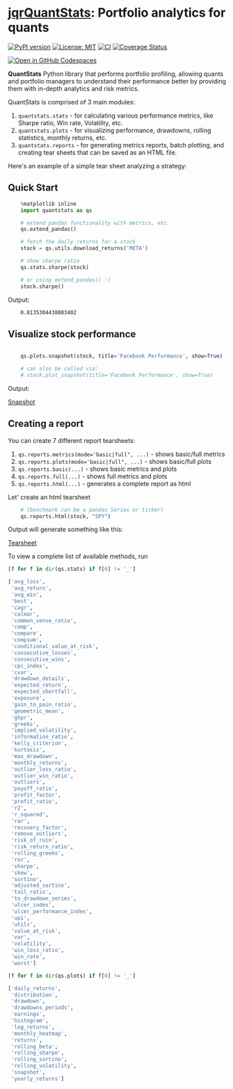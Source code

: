 # [jqrQuantStats](https://tschm.github.io/quantstats/book): Portfolio analytics for quants

[![PyPI version](https://badge.fury.io/py/jqrquantstats.svg)](https://badge.fury.io/py/jqrquantstats)
[![License: MIT](https://img.shields.io/badge/License-MIT-yellow.svg)](LICENSE.txt)
[![CI](https://github.com/tschm/quantstats/actions/workflows/ci.yml/badge.svg)](https://github.com/tschm/quantstats/actions/workflows/ci.yml)
[![Coverage Status](https://coveralls.io/repos/github/tschm/quantstats/badge.svg?branch=main)](https://coveralls.io/github/tschm/quantstats?branch=main)

[![Open in GitHub Codespaces](https://github.com/codespaces/badge.svg)](https://codespaces.new/tschm/quantstats)


**QuantStats** Python library that performs portfolio profiling,
allowing quants and portfolio managers to understand
their performance better by providing them with in-depth analytics and risk metrics.

QuantStats is comprised of 3 main modules:

1. ``quantstats.stats`` - for calculating various performance metrics,
                          like Sharpe ratio, Win rate, Volatility, etc.
2. ``quantstats.plots`` - for visualizing performance, drawdowns,
                          rolling statistics, monthly returns, etc.
3. ``quantstats.reports`` - for generating metrics reports,
                            batch plotting, and creating tear sheets
                            that can be saved as an HTML file.

Here's an example of a simple tear sheet analyzing a strategy:

## Quick Start

```python
    %matplotlib inline
    import quantstats as qs

    # extend pandas functionality with metrics, etc.
    qs.extend_pandas()

    # fetch the daily returns for a stock
    stock = qs.utils.download_returns('META')

    # show sharpe ratio
    qs.stats.sharpe(stock)

    # or using extend_pandas() :)
    stock.sharpe()
```

Output:

```bash
    0.8135304438803402
```

## Visualize stock performance

```python

    qs.plots.snapshot(stock, title='Facebook Performance', show=True)

    # can also be called via:
    # stock.plot_snapshot(title='Facebook Performance', show=True)
```

Output:

[Snapshot](https://github.com/ranaroussi/quantstats/blob/main/docs/snapshot.jpg?raw=true)

## Creating a report

You can create 7 different report tearsheets:

1. ``qs.reports.metrics(mode='basic|full", ...)`` - shows basic/full metrics
2. ``qs.reports.plots(mode='basic|full", ...)`` - shows basic/full plots
3. ``qs.reports.basic(...)`` - shows basic metrics and plots
4. ``qs.reports.full(...)`` - shows full metrics and plots
5. ``qs.reports.html(...)`` - generates a complete report as html

Let' create an html tearsheet

```python
    # (benchmark can be a pandas Series or ticker)
    qs.reports.html(stock, "SPY")
```

Output will generate something like this:

[Tearsheet](https://github.com/ranaroussi/quantstats/blob/main/docs/report.jpg?raw=true)

To view a complete list of available methods, run

```python
[f for f in dir(qs.stats) if f[0] != '_']

['avg_loss',
 'avg_return',
 'avg_win',
 'best',
 'cagr',
 'calmar',
 'common_sense_ratio',
 'comp',
 'compare',
 'compsum',
 'conditional_value_at_risk',
 'consecutive_losses',
 'consecutive_wins',
 'cpc_index',
 'cvar',
 'drawdown_details',
 'expected_return',
 'expected_shortfall',
 'exposure',
 'gain_to_pain_ratio',
 'geometric_mean',
 'ghpr',
 'greeks',
 'implied_volatility',
 'information_ratio',
 'kelly_criterion',
 'kurtosis',
 'max_drawdown',
 'monthly_returns',
 'outlier_loss_ratio',
 'outlier_win_ratio',
 'outliers',
 'payoff_ratio',
 'profit_factor',
 'profit_ratio',
 'r2',
 'r_squared',
 'rar',
 'recovery_factor',
 'remove_outliers',
 'risk_of_ruin',
 'risk_return_ratio',
 'rolling_greeks',
 'ror',
 'sharpe',
 'skew',
 'sortino',
 'adjusted_sortino',
 'tail_ratio',
 'to_drawdown_series',
 'ulcer_index',
 'ulcer_performance_index',
 'upi',
 'utils',
 'value_at_risk',
 'var',
 'volatility',
 'win_loss_ratio',
 'win_rate',
 'worst']
```

```python
[f for f in dir(qs.plots) if f[0] != '_']

['daily_returns',
 'distribution',
 'drawdown',
 'drawdowns_periods',
 'earnings',
 'histogram',
 'log_returns',
 'monthly_heatmap',
 'returns',
 'rolling_beta',
 'rolling_sharpe',
 'rolling_sortino',
 'rolling_volatility',
 'snapshot',
 'yearly_returns']
```
